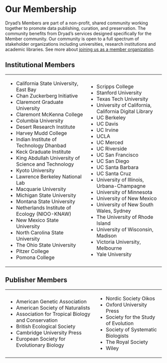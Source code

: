 <h1>Our Membership</h1>

<p>Dryad’s Members are part of a non-profit, shared community working together to promote
data publishing, curation, and preservation. The community benefits from Dryad’s services designed
specifically for the Member community. Our community is open to a full spectrum of stakeholder organizations
including universities, research institutions and academic libraries. See more about <a href="/stash/join_us">joining us as a member organization</a>.</p>

<h2>Institutional Members</h2>

<table class="c-table_institutions">
  <tbody>
  <tr>
    <td>
      <ul>
        <li>California State University, East Bay</li>
        <li>Chan Zuckerberg Initiative</li>
        <li>Claremont Graduate University</li>
        <li>Claremont McKenna College</li>
        <li>Columbia University</li>
        <li>Desert Research Institute</li>
        <li>Harvey Mudd College</li>
        <li>Indian Institute of Technology Dhanbad</li>
        <li>Keck Graduate Institute</li>
        <li>King Abdullah University of Science and Technology</li>
        <li>Kyoto University</li>
        <li>Lawrence Berkeley National Lab</li>
        <li>Macquarie University</li>
        <li>Michigan State University</li>
        <li>Montana State University</li>
        <li>Netherlands Institute of Ecology (NIOO-KNAW)</li>
        <li>New Mexico State University</li>
        <li>North Carolina State University</li>
        <li>The Ohio State University</li>
        <li>Pitzer College</li>
        <li>Pomona College</li>
      </ul>
    </td>
    <td>
      <ul>
        <li>Scripps College</li>
        <li>Stanford University</li> 
        <li>Texas Tech University</li>
        <li>University of California, California Digital Library</li>
        <li>UC Berkeley</li>
        <li>UC Davis</li>
        <li>UC Irvine</li>
        <li>UCLA</li>
        <li>UC Merced</li>
        <li>UC Riverside</li>
        <li>UC San Francisco</li>
        <li>UC San Diego</li>
        <li>UC Santa Barbara</li>
        <li>UC Santa Cruz</li>
        <li>University of Illinois, Urbana-Champagne</li>
        <li>University of Minnesota</li>
        <li>University of New Mexico</li>
        <li>University of New South Wales, Sydney</li>
        <li>The University of Rhode Island</li>
		<li>University of Wisconsin, Madison</li>
        <li>Victoria University, Melbourne</li>
        <li>Yale University</li>
      </ul>
    </td>
  </tr>
  </tbody>
</table>

<h2>Publisher Members</h2>

<table class="c-table_institutions">
  <tbody>
  <tr>
    <td>
      <ul>
        <li>American Genetic Association</li>
        <li>American Society of Naturalists</li>
        <li>Association for Tropical Biology and Conservation</li>
        <li>British Ecological Society</li>
        <li>Cambridge University Press</li>
        <li>European Society for Evolutionary Biology</li>
    </ul>
  </td>
  <td>
    <ul>
        <li>Nordic Society Oikos</li>
        <li>Oxford University Press</li>
        <li>Society for the Study of Evolution</li>
        <li>Society of Systematic Biologists</li>
        <li>The Royal Society</li>
        <li>Wiley</li>
      </ul>
    </td>
  </tr>
  </tbody>
</table>
